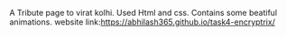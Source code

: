 A Tribute page to virat kolhi.
Used Html and css. Contains some beatiful animations.
website link:https://abhilash365.github.io/task4-encryptrix/
